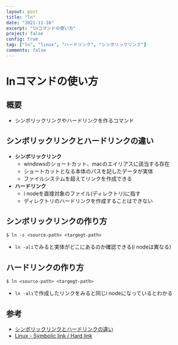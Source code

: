 ```yaml
---
layout: post
title: "ln"
date: "2021-11-16"
excerpt: "lnコマンドの使い方"
project: false
config: true
tag: ["ln", "linux", "ハードリンク", "シンボリックリンク"]
comments: false
---
```


# lnコマンドの使い方

## 概要
 - シンボリックリンクやハードリンクを作るコマンド

## シンボリックリンクとハードリンクの違い
 - **シンボリックリンク**
   - windowsのショートカット、macのエイリアスに該当する存在
   - ショートカットとなる本体のパスを記したデータが実体
   - ファイルシステムを超えてリンクを作成できる
 - **ハードリンク** 
   - i nodeを直接対象のファイル(ディレクトリ)に指す
   - ディレクトリのハードリンクを作成することはできない

## シンボリックリンクの作り方

```console
$ ln -s <source-path> <targegt-path>
```
 - `ln -ali`でみると実体がどこにあるのか確認できる(i nodeは異なる)

## ハードリンクの作り方

```console
$ ln <source-path> <targegt-path>
```
 - `ln -ali`で作成したリンクをみると同じi nodeになっているとわかる

## 参考
 - [シンボリックリンクとハードリンクの違い](https://qiita.com/katsuo5/items/fc57eaa9330d318ee342)
 - [Linux - Symbolic link / Hard link](https://www.infraeye.com/study/linuxz28.html)
